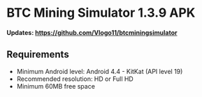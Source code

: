 # BTC Mining Simulator 1.3.9 APK
#### Updates: https://github.com/Vlogo11/btcminingsimulator

## Requirements
- Minimum Android level: Android 4.4 - KitKat (API level 19)
- Recommended resolution: HD or Full HD
- Minimum 60MB free space
